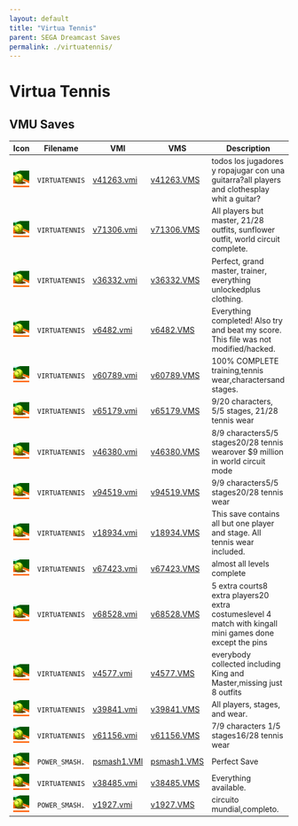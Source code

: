 ```yaml
---
layout: default
title: "Virtua Tennis"
parent: SEGA Dreamcast Saves
permalink: ./virtuatennis/
---
```

# Virtua Tennis

## VMU Saves

| Icon | Filename | VMI | VMS | Description |
|------|----------|-----|-----|-------------|
| ![Virtua Tennis](../icons/VIRTUATENNIS.GIF) | `VIRTUATENNIS` | [v41263.vmi](v41263.vmi) | [v41263.VMS](v41263.VMS) | todos los jugadores y ropajugar con una guitarra?all players and clothesplay whit a guitar?  |
| ![Virtua Tennis](../icons/VIRTUATENNIS.GIF) | `VIRTUATENNIS` | [v71306.vmi](v71306.vmi) | [v71306.VMS](v71306.VMS) | All players but master, 21/28 outfits, sunflower outfit, world circuit complete.  |
| ![Virtua Tennis](../icons/VIRTUATENNIS.GIF) | `VIRTUATENNIS` | [v36332.vmi](v36332.vmi) | [v36332.VMS](v36332.VMS) | Perfect, grand master, trainer, everything unlockedplus clothing.  |
| ![Virtua Tennis](../icons/VIRTUATENNIS.GIF) | `VIRTUATENNIS` | [v6482.vmi](v6482.vmi) | [v6482.VMS](v6482.VMS) | Everything completed! Also try and beat my score. This file was not modified/hacked.  |
| ![Virtua Tennis](../icons/VIRTUATENNIS.GIF) | `VIRTUATENNIS` | [v60789.vmi](v60789.vmi) | [v60789.VMS](v60789.VMS) | 100% COMPLETE training,tennis wear,charactersand stages.  |
| ![Virtua Tennis](../icons/VIRTUATENNIS.GIF) | `VIRTUATENNIS` | [v65179.vmi](v65179.vmi) | [v65179.VMS](v65179.VMS) | 9/20 characters, 5/5 stages, 21/28 tennis wear  |
| ![Virtua Tennis](../icons/VIRTUATENNIS.GIF) | `VIRTUATENNIS` | [v46380.vmi](v46380.vmi) | [v46380.VMS](v46380.VMS) | 8/9 characters5/5 stages20/28 tennis wearover $9 million in world circuit mode  |
| ![Virtua Tennis](../icons/VIRTUATENNIS.GIF) | `VIRTUATENNIS` | [v94519.vmi](v94519.vmi) | [v94519.VMS](v94519.VMS) | 9/9 characters5/5 stages20/28 tennis wear  |
| ![Virtua Tennis](../icons/VIRTUATENNIS.GIF) | `VIRTUATENNIS` | [v18934.vmi](v18934.vmi) | [v18934.VMS](v18934.VMS) | This save contains all but one player and stage. All tennis wear included.  |
| ![Virtua Tennis](../icons/VIRTUATENNIS.GIF) | `VIRTUATENNIS` | [v67423.vmi](v67423.vmi) | [v67423.VMS](v67423.VMS) | almost all levels complete  |
| ![Virtua Tennis](../icons/VIRTUATENNIS.GIF) | `VIRTUATENNIS` | [v68528.vmi](v68528.vmi) | [v68528.VMS](v68528.VMS) | 5 extra courts8 extra players20 extra costumeslevel 4 match with kingall mini games done except the pins  |
| ![Virtua Tennis](../icons/VIRTUATENNIS.GIF) | `VIRTUATENNIS` | [v4577.vmi](v4577.vmi) | [v4577.VMS](v4577.VMS) | everybody collected including King and Master,missing just 8 outfits  |
| ![Virtua Tennis](../icons/VIRTUATENNIS.GIF) | `VIRTUATENNIS` | [v39841.vmi](v39841.vmi) | [v39841.VMS](v39841.VMS) | All players, stages, and wear.  |
| ![Virtua Tennis](../icons/VIRTUATENNIS.GIF) | `VIRTUATENNIS` | [v61156.vmi](v61156.vmi) | [v61156.VMS](v61156.VMS) | 7/9 characters 1/5 stages16/28 tennis wear  |
| ![Virtua Tennis](../icons/POWER_SMASH..GIF) | `POWER_SMASH.` | [psmash1.VMI](psmash1.VMI) | [psmash1.VMS](psmash1.VMS) | Perfect Save |
| ![Virtua Tennis](../icons/VIRTUATENNIS.GIF) | `VIRTUATENNIS` | [v38485.vmi](v38485.vmi) | [v38485.VMS](v38485.VMS) | Everything available.  |
| ![Virtua Tennis](../icons/POWER_SMASH..GIF) | `POWER_SMASH.` | [v1927.vmi](v1927.vmi) | [v1927.VMS](v1927.VMS) | circuito mundial,completo.  |
